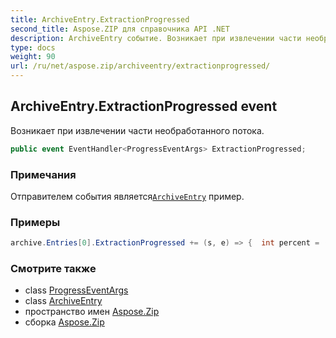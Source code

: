 ```yaml
---
title: ArchiveEntry.ExtractionProgressed
second_title: Aspose.ZIP для справочника API .NET
description: ArchiveEntry событие. Возникает при извлечении части необработанного потока.
type: docs
weight: 90
url: /ru/net/aspose.zip/archiveentry/extractionprogressed/
---
```

## ArchiveEntry.ExtractionProgressed event

Возникает при извлечении части необработанного потока.

```csharp
public event EventHandler<ProgressEventArgs> ExtractionProgressed;
```

### Примечания

Отправителем события является[`ArchiveEntry`](../) пример.

### Примеры

```csharp
archive.Entries[0].ExtractionProgressed += (s, e) => {  int percent = (int)((100 * e.ProceededBytes) / ((ArchiveEntry)s).UncompressedSize); };
```

### Смотрите также

* class [ProgressEventArgs](../../progresseventargs/)
* class [ArchiveEntry](../)
* пространство имен [Aspose.Zip](../../archiveentry/)
* сборка [Aspose.Zip](../../../)


